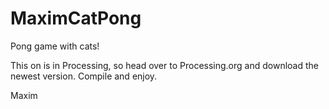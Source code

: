 MaximCatPong
============

Pong game with cats!

This on is in Processing, so head over to Processing.org and download the newest version. Compile and enjoy.

Maxim
